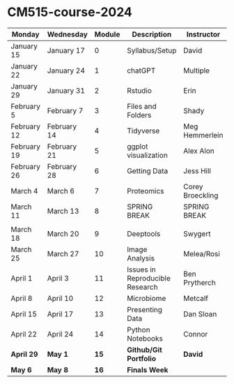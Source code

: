 # CM515-course-2024

| Monday               | Wednesday            | Module | Description                     | Instructor         | Week |
|----------------------|----------------------|--------|---------------------------------|--------------------|------|
| January 15     | January 17     | 0      | Syllabus/Setup                  | David              | 1    |
| January 22     | January 24     | 1      | chatGPT                         | Multiple           | 2    |
| January 29     | January 31     | 2      | Rstudio                         | Erin               | 3    |
| February 5     | February 7     | 3      | Files and Folders               | Shady              | 4    |
| February 12| February 14 | 4     | Tidyverse               | Meg Hemmerlein  | 5   |
| February 19| February 21| 5      | ggplot visualization        | Alex Alon    | 6  |
| February 26| February 28| 6      | Getting Data                | Jess Hill      | 7    |
| March 4    | March 6    | 7      | Proteomics                  | Corey Broeckling| 8    |
| March 11   | March 13   | 8      | SPRING BREAK                | SPRING BREAK   | 9    |
| |  | | | | |
| March 18   | March 20   | 9      | Deeptools                  | Swygert     | 10   |
| March 25  | March 27 | 10    | Image Analysis             | Melea/Rosi    | 11  |
| April 1    | April 3  | 11    | Issues in Reproducible Research | Ben Prytherch| 12   |
| April 8    | April 10   | 12    | Microbiome                 | Metcalf       | 13  |
| April 15   | April 17   | 13     | Presenting Data           | Dan Sloan      | 14 |
| April 22   | April 24   | 14     | Python Notebooks           | Connor         | 15   |
| **April 29**   | **May 1**      | **15**     | **Github/Git Portfolio**                   | **David**          | **16**   |
| **May 6**      | **May 8**      | **16**     | **Finals Week**                 |                    | **17**   |

